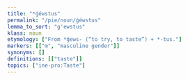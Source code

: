 ```yaml
---
title: "*ǵéwstus"
permalink: "/pie/noun/ǵéwstus"
lemma_to_sort: "g'ewstus"
klass: noun
etymology: ["From *ǵews- (“to try, to taste”) +‎ *-tus."]
markers: [["m", "masculine gender"]]
synonyms: []
definitions: [["taste"]]
topics: ["ine-pro:Taste"]
---
```


